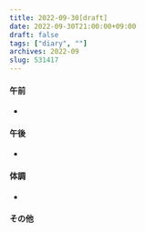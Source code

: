 ```yaml
---
title: 2022-09-30[draft]
date: 2022-09-30T21:00:00+09:00
draft: false
tags: ["diary", ""]
archives: 2022-09
slug: 531417
---
```

#### 午前
- 
#### 午後
- 
#### 体調
- 
#### その他